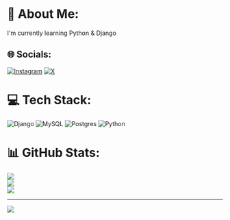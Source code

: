 # 💫 About Me:
I'm currently learning Python & Django


## 🌐 Socials:
[![Instagram](https://img.shields.io/badge/Instagram-%23E4405F.svg?logo=Instagram&logoColor=white)](https://instagram.com/sajjadk1992) [![X](https://img.shields.io/badge/X-black.svg?logo=X&logoColor=white)](https://x.com/Sajjadk71) 

# 💻 Tech Stack:
![Django](https://img.shields.io/badge/django-%23092E20.svg?style=for-the-badge&logo=django&logoColor=white) ![MySQL](https://img.shields.io/badge/mysql-4479A1.svg?style=for-the-badge&logo=mysql&logoColor=white) ![Postgres](https://img.shields.io/badge/postgres-%23316192.svg?style=for-the-badge&logo=postgresql&logoColor=white) ![Python](https://img.shields.io/badge/python-3670A0?style=for-the-badge&logo=python&logoColor=ffdd54)
# 📊 GitHub Stats:
![](https://github-readme-stats.vercel.app/api?username=sajjadkargar6131&theme=one_dark_pro&hide_border=false&include_all_commits=true&count_private=true)<br/>
![](https://github-readme-streak-stats.herokuapp.com/?user=sajjadkargar6131&theme=one_dark_pro&hide_border=false)<br/>
![](https://github-readme-stats.vercel.app/api/top-langs/?username=sajjadkargar6131&theme=one_dark_pro&hide_border=false&include_all_commits=true&count_private=true&layout=compact)

---
[![](https://visitcount.itsvg.in/api?id=sajjadkargar6131&icon=0&color=0)](https://visitcount.itsvg.in)

<!-- Proudly created with GPRM ( https://gprm.itsvg.in ) -->